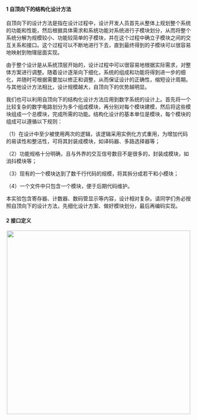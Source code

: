 #### 1 自顶向下的结构化设计方法

自顶向下的设计方法是指在设计过程中，设计开发人员首先从整体上规划整个系统的功能和性能，然后根据具体需求和系统功能对系统进行子模块划分，从而将整个系统分解为规模较小、功能较简单的子模块，并在这个过程中确立子模块之间的交互关系和接口。这个过程可以不断地进行下去，直到最终得到的子模块可以很容易地映射到物理层面实现。

由于整个设计是从系统顶层开始的，设计过程中可以很容易地根据实际需求，对整体方案进行调整。随着设计逐渐向下细化，系统的组成和功能将得到进一步的细化，并随时可根据需要加以修正和调整，从而保证设计的正确性，缩短设计周期。与其他设计方法相比，设计规模越大，自顶向下的优势越明显。

我们也可以利用自顶向下的结构化设计方法应用到数字系统的设计上。首先将一个比较复杂的数字电路划分为多个组成模块，再分别对每个模块建模，然后将这些模块组成一个总模块，完成所需的功能。结构化设计的基本单位是模块，每个模块的组成可以遵循以下规则：

（1）在设计中至少被使用两次的逻辑，该逻辑采用实例化方式重用，为增加代码的易读性和整洁性，可将其封装成模块，如译码器、多路选择器等；

（2）功能规格十分明确，且与外界的交互信号数目不是很多的，封装成模块，如消抖模块等；

（3）现有的一个模块达到了数千行代码的规模，将其拆分成若干和小模块；

（4）一个文件中只包含一个模块，便于后期代码维护。

本实验包含寄存器、计数器、数码管显示等内容，设计相对复杂。请同学们务必按照自顶向下的设计方法，先细化设计方案、做好模块划分，最后再编码实现。

 

#### 2 接口定义

 <center><img src="../s3-1.png" width = 500></center>

